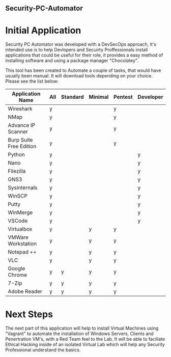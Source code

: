 ## Security-PC-Automator

# Initial Application
Security PC Automator was developed with a DevSecOps approach, it's intended use is to help Devlopers and Secuirty Proffessionals install applications that could be useful for their role, it provides a easy method of installing software and using a package manager "Chocolatey". 
 
This tool has been created to Automate a couple of tasks, that would have usually been manual. It will download tools depending on your choice. Please see the list below:

| Application Name | All       | Standard| Minimal | Pentest| Developer|
|------------------|-----------|----------|--------|----------|--------|
| Wireshark        |     y      |         |        |    y      |        |
| NMap             |     y      |         |        |    y      |        |
| Advance IP Scanner|    y      |         |        |    y      |        |
| Burp Suite Free Edition |  y  |         |        |    y      |        |
| Python           |     y      |         |        |          |    y    |
| Nano             |     y      |         |        |          |    y    |
| Filezilla        |     y      |         |        |          |    y    |
| GNS3             |     y      |         |        |          |    y    |
| Sysinternals     |     y      |         |        |          |    y    |
| WinSCP           |     y      |         |        |          |    y    |
| Putty            |     y      |         |        |          |    y    |
| WinMerge         |     y      |         |        |          |    y    |
| VSCode           |     y      |         |        |          |    y    |
| Virtualbox       |     y      |         |    y    |     y     |        |
| VMWare Workstation|    y       |        |    y    |     y     |        |
| Notepad ++       |     y      |         |    y    |     y     |        |
| VLC              |     y      |         |    y    |     y     |        |
| Google Chrome    |     y      |    y     |   y     |    y      |       |
| 7-Zip            |     y      |    y     |   y    |     y     |       |
| Adobe Reader     |     y      |    y     |   y     |    y      |       |

# Next Steps
The next part of this application will help to install Virtual Machines using "Vagrant" to automate the installation of Windows Servers, Clients and Penertration VM's, with a Red Team feel to the Lab. It will be able to faciliate Ethical Hacking inside of an isolated Virtual Lab which will help any Security Professional understand the basics.
